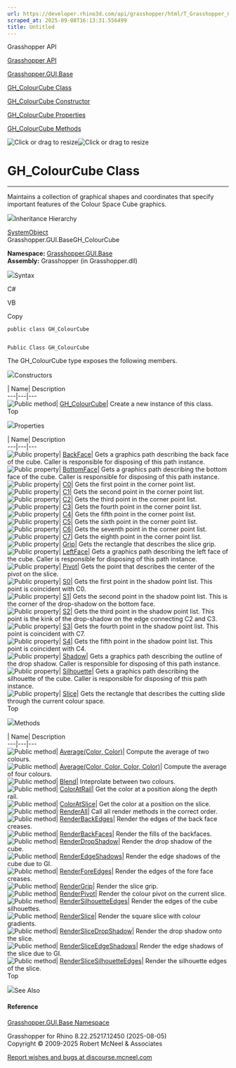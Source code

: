 ```yaml
---
url: https://developer.rhino3d.com/api/grasshopper/html/T_Grasshopper_GUI_Base_GH_ColourCube.htm
scraped_at: 2025-09-08T16:13:31.556499
title: Untitled
---
```


Grasshopper API

[Grasshopper API](../html/723c01da-9986-4db2-8f53-6f3a7494df75.htm
"Grasshopper API")

[Grasshopper.GUI.Base](../html/N_Grasshopper_GUI_Base.htm
"Grasshopper.GUI.Base")

[GH_ColourCube Class](../html/T_Grasshopper_GUI_Base_GH_ColourCube.htm
"GH_ColourCube Class")

[GH_ColourCube Constructor
](../html/M_Grasshopper_GUI_Base_GH_ColourCube__ctor.htm "GH_ColourCube
Constructor ")

[GH_ColourCube
Properties](../html/Properties_T_Grasshopper_GUI_Base_GH_ColourCube.htm
"GH_ColourCube Properties")

[GH_ColourCube
Methods](../html/Methods_T_Grasshopper_GUI_Base_GH_ColourCube.htm
"GH_ColourCube Methods")

![Click or drag to resize](../icons/TocOpen.gif)![Click or drag to
resize](../icons/TocClose.gif)

# GH_ColourCube Class  
  
---  
  
Maintains a collection of graphical shapes and coordinates that specify
important features of the Colour Space Cube graphics.

![](../icons/SectionExpanded.png)Inheritance Hierarchy

[SystemObject](https://docs.microsoft.com/dotnet/api/system.object)  
Grasshopper.GUI.BaseGH_ColourCube  

**Namespace:** [Grasshopper.GUI.Base](N_Grasshopper_GUI_Base.htm)  
**Assembly:** Grasshopper (in Grasshopper.dll)

![](../icons/SectionExpanded.png)Syntax

C#

VB

Copy

    
    
    public class GH_ColourCube
    
    
    Public Class GH_ColourCube

The GH_ColourCube type exposes the following members.

![](../icons/SectionExpanded.png)Constructors

| Name| Description  
---|---|---  
![Public method](../icons/pubmethod.gif)|
[GH_ColourCube](M_Grasshopper_GUI_Base_GH_ColourCube__ctor.htm)|  Create a new
instance of this class.  
Top

![](../icons/SectionExpanded.png)Properties

| Name| Description  
---|---|---  
![Public property](../icons/pubproperty.gif)|
[BackFace](P_Grasshopper_GUI_Base_GH_ColourCube_BackFace.htm)|  Gets a
graphics path describing the back face of the cube. Caller is responsible for
disposing of this path instance.  
![Public property](../icons/pubproperty.gif)|
[BottomFace](P_Grasshopper_GUI_Base_GH_ColourCube_BottomFace.htm)|  Gets a
graphics path describing the bottom face of the cube. Caller is responsible
for disposing of this path instance.  
![Public property](../icons/pubproperty.gif)|
[C0](P_Grasshopper_GUI_Base_GH_ColourCube_C0.htm)|  Gets the first point in
the corner point list.  
![Public property](../icons/pubproperty.gif)|
[C1](P_Grasshopper_GUI_Base_GH_ColourCube_C1.htm)|  Gets the second point in
the corner point list.  
![Public property](../icons/pubproperty.gif)|
[C2](P_Grasshopper_GUI_Base_GH_ColourCube_C2.htm)|  Gets the third point in
the corner point list.  
![Public property](../icons/pubproperty.gif)|
[C3](P_Grasshopper_GUI_Base_GH_ColourCube_C3.htm)|  Gets the fourth point in
the corner point list.  
![Public property](../icons/pubproperty.gif)|
[C4](P_Grasshopper_GUI_Base_GH_ColourCube_C4.htm)|  Gets the fifth point in
the corner point list.  
![Public property](../icons/pubproperty.gif)|
[C5](P_Grasshopper_GUI_Base_GH_ColourCube_C5.htm)|  Gets the sixth point in
the corner point list.  
![Public property](../icons/pubproperty.gif)|
[C6](P_Grasshopper_GUI_Base_GH_ColourCube_C6.htm)|  Gets the seventh point in
the corner point list.  
![Public property](../icons/pubproperty.gif)|
[C7](P_Grasshopper_GUI_Base_GH_ColourCube_C7.htm)|  Gets the eighth point in
the corner point list.  
![Public property](../icons/pubproperty.gif)|
[Grip](P_Grasshopper_GUI_Base_GH_ColourCube_Grip.htm)|  Gets the rectangle
that describes the slice grip.  
![Public property](../icons/pubproperty.gif)|
[LeftFace](P_Grasshopper_GUI_Base_GH_ColourCube_LeftFace.htm)|  Gets a
graphics path describing the left face of the cube. Caller is responsible for
disposing of this path instance.  
![Public property](../icons/pubproperty.gif)|
[Pivot](P_Grasshopper_GUI_Base_GH_ColourCube_Pivot.htm)|  Gets the point that
describes the center of the pivot on the slice.  
![Public property](../icons/pubproperty.gif)|
[S0](P_Grasshopper_GUI_Base_GH_ColourCube_S0.htm)|  Gets the first point in
the shadow point list. This point is coincident with C0.  
![Public property](../icons/pubproperty.gif)|
[S1](P_Grasshopper_GUI_Base_GH_ColourCube_S1.htm)|  Gets the second point in
the shadow point list. This is the corner of the drop-shadow on the bottom
face.  
![Public property](../icons/pubproperty.gif)|
[S2](P_Grasshopper_GUI_Base_GH_ColourCube_S2.htm)|  Gets the third point in
the shadow point list. This point is the kink of the drop-shadow on the edge
connecting C2 and C3.  
![Public property](../icons/pubproperty.gif)|
[S3](P_Grasshopper_GUI_Base_GH_ColourCube_S3.htm)|  Gets the fourth point in
the shadow point list. This point is coincident with C7.  
![Public property](../icons/pubproperty.gif)|
[S4](P_Grasshopper_GUI_Base_GH_ColourCube_S4.htm)|  Gets the fifth point in
the shadow point list. This point is coincident with C4.  
![Public property](../icons/pubproperty.gif)|
[Shadow](P_Grasshopper_GUI_Base_GH_ColourCube_Shadow.htm)|  Gets a graphics
path describing the outline of the drop shadow. Caller is responsible for
disposing of this path instance.  
![Public property](../icons/pubproperty.gif)|
[Silhouette](P_Grasshopper_GUI_Base_GH_ColourCube_Silhouette.htm)|  Gets a
graphics path describing the silhouette of the cube. Caller is responsible for
disposing of this path instance.  
![Public property](../icons/pubproperty.gif)|
[Slice](P_Grasshopper_GUI_Base_GH_ColourCube_Slice.htm)|  Gets the rectangle
that describes the cutting slide through the current colour space.  
Top

![](../icons/SectionExpanded.png)Methods

| Name| Description  
---|---|---  
![Public method](../icons/pubmethod.gif)| [Average(Color,
Color)](M_Grasshopper_GUI_Base_GH_ColourCube_Average.htm)|  Compute the
average of two colours.  
![Public method](../icons/pubmethod.gif)| [Average(Color, Color, Color,
Color)](M_Grasshopper_GUI_Base_GH_ColourCube_Average_1.htm)|  Compute the
average of four colours.  
![Public method](../icons/pubmethod.gif)|
[Blend](M_Grasshopper_GUI_Base_GH_ColourCube_Blend.htm)|  Inteprolate between
two colours.  
![Public method](../icons/pubmethod.gif)|
[ColorAtRail](M_Grasshopper_GUI_Base_GH_ColourCube_ColorAtRail.htm)|  Get the
color at a position along the depth rail.  
![Public method](../icons/pubmethod.gif)|
[ColorAtSlice](M_Grasshopper_GUI_Base_GH_ColourCube_ColorAtSlice.htm)|  Get
the color at a position on the slice.  
![Public method](../icons/pubmethod.gif)|
[RenderAll](M_Grasshopper_GUI_Base_GH_ColourCube_RenderAll.htm)|  Call all
render methods in the correct order.  
![Public method](../icons/pubmethod.gif)|
[RenderBackEdges](M_Grasshopper_GUI_Base_GH_ColourCube_RenderBackEdges.htm)|
Render the edges of the back face creases.  
![Public method](../icons/pubmethod.gif)|
[RenderBackFaces](M_Grasshopper_GUI_Base_GH_ColourCube_RenderBackFaces.htm)|
Render the fills of the backfaces.  
![Public method](../icons/pubmethod.gif)|
[RenderDropShadow](M_Grasshopper_GUI_Base_GH_ColourCube_RenderDropShadow.htm)|
Render the drop shadow of the cube.  
![Public method](../icons/pubmethod.gif)|
[RenderEdgeShadows](M_Grasshopper_GUI_Base_GH_ColourCube_RenderEdgeShadows.htm)|
Render the edge shadows of the cube due to GI.  
![Public method](../icons/pubmethod.gif)|
[RenderForeEdges](M_Grasshopper_GUI_Base_GH_ColourCube_RenderForeEdges.htm)|
Render the edges of the fore face creases.  
![Public method](../icons/pubmethod.gif)|
[RenderGrip](M_Grasshopper_GUI_Base_GH_ColourCube_RenderGrip.htm)|  Render the
slice grip.  
![Public method](../icons/pubmethod.gif)|
[RenderPivot](M_Grasshopper_GUI_Base_GH_ColourCube_RenderPivot.htm)|  Render
the colour pivot on the current slice.  
![Public method](../icons/pubmethod.gif)|
[RenderSilhouetteEdges](M_Grasshopper_GUI_Base_GH_ColourCube_RenderSilhouetteEdges.htm)|
Render the edges of the cube silhouettes.  
![Public method](../icons/pubmethod.gif)|
[RenderSlice](M_Grasshopper_GUI_Base_GH_ColourCube_RenderSlice.htm)|  Render
the square slice with colour gradients.  
![Public method](../icons/pubmethod.gif)|
[RenderSliceDropShadow](M_Grasshopper_GUI_Base_GH_ColourCube_RenderSliceDropShadow.htm)|
Render the drop shadow onto the slice.  
![Public method](../icons/pubmethod.gif)|
[RenderSliceEdgeShadows](M_Grasshopper_GUI_Base_GH_ColourCube_RenderSliceEdgeShadows.htm)|
Render the edge shadows of the slice due to GI.  
![Public method](../icons/pubmethod.gif)|
[RenderSliceSilhouetteEdges](M_Grasshopper_GUI_Base_GH_ColourCube_RenderSliceSilhouetteEdges.htm)|
Render the silhouette edges of the slice.  
Top

![](../icons/SectionExpanded.png)See Also

#### Reference

[Grasshopper.GUI.Base Namespace](N_Grasshopper_GUI_Base.htm)

Grasshopper for Rhino 8.22.25217.12450 (2025-08-05)  
Copyright © 2009-2025 Robert McNeel & Associates

[Report wishes and bugs at
discourse.mcneel.com](https://discourse.mcneel.com/c/grasshopper)

